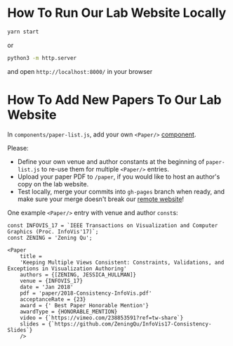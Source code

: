 # How To Run Our Lab Website Locally

```bash
yarn start
```

or

```bash
python3 -m http.server
```

and open `http://localhost:8000/` in your browser

# How To Add New Papers To Our Lab Website
In `components/paper-list.js`, add your own `<Paper/>` [component](https://www.w3schools.com/react/react_components.asp#:~:text=Components%20are%20independent%20and%20reusable,will%20concentrate%20on%20Function%20components.).

Please:

* Define your own venue and author constants at the beginning of `paper-list.js` to re-use them for multiple `<Paper/>` entries.
* Upload your paper PDF to `/paper`, if you would like to host an author's copy on the lab website.
* Test locally, merge your commits into `gh-pages` branch when ready, and make sure your merge doesn't break our [remote website](https://billhowelab.github.io/)!

One example `<Paper/>` entry with venue and author `const`s:

```
const INFOVIS_17 = `IEEE Transactions on Visualization and Computer Graphics (Proc. InfoVis'17)`;
const ZENING = 'Zening Qu';

<Paper
    title =
    'Keeping Multiple Views Consistent: Constraints, Validations, and Exceptions in Visualization Authoring'
    authors = {[ZENING, JESSICA_HULLMAN]}
    venue = {INFOVIS_17}
    date = 'Jan 2018'
    pdf = 'paper/2018-Consistency-InfoVis.pdf'
    acceptanceRate = {23}
    award = {' Best Paper Honorable Mention'}
    awardType = {HONORABLE_MENTION}
    video = {`https://vimeo.com/238853591?ref=tw-share`}
    slides = {`https://github.com/ZeningQu/InfoVis17-Consistency-Slides`}
    />
```
